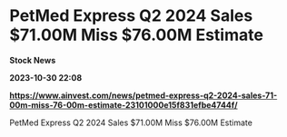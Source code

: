 # PetMed Express Q2 2024 Sales $71.00M Miss $76.00M Estimate
**Stock News**

**2023-10-30 22:08**

**https://www.ainvest.com/news/petmed-express-q2-2024-sales-71-00m-miss-76-00m-estimate-23101000e15f831efbe4744f/**

PetMed Express Q2 2024 Sales $71.00M Miss $76.00M Estimate